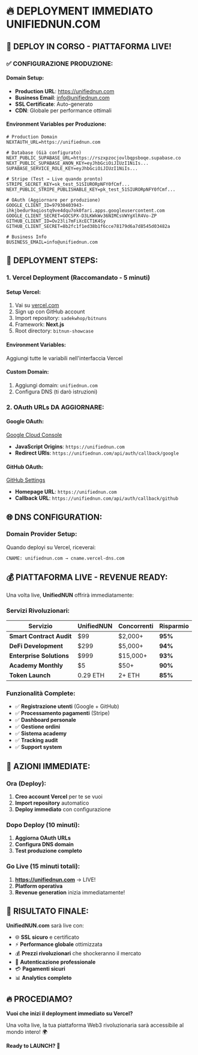 # 🔥 DEPLOYMENT IMMEDIATO UNIFIEDNUN.COM

## 🚀 **DEPLOY IN CORSO - PIATTAFORMA LIVE!**

### ✅ **CONFIGURAZIONE PRODUZIONE:**

#### **Domain Setup:**
- **Production URL**: https://unifiednun.com
- **Business Email**: info@unifiednun.com
- **SSL Certificate**: Auto-generato
- **CDN**: Globale per performance ottimali

#### **Environment Variables per Produzione:**
```env
# Production Domain
NEXTAUTH_URL=https://unifiednun.com

# Database (Già configurato)
NEXT_PUBLIC_SUPABASE_URL=https://rszxpzocjovlbqpsboqe.supabase.co
NEXT_PUBLIC_SUPABASE_ANON_KEY=eyJhbGciOiJIUzI1NiIs...
SUPABASE_SERVICE_ROLE_KEY=eyJhbGciOiJIUzI1NiIs...

# Stripe (Test → Live quando pronto)
STRIPE_SECRET_KEY=sk_test_51SIURORpNFY0fCmf...
NEXT_PUBLIC_STRIPE_PUBLISHABLE_KEY=pk_test_51SIURORpNFY0fCmf...

# OAuth (Aggiornare per produzione)
GOOGLE_CLIENT_ID=97930403943-ihkjbedur9aqiostq9ve4dqu7ok0fari.apps.googleusercontent.com
GOOGLE_CLIENT_SECRET=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
GITHUB_CLIENT_ID=Ov23li7mFiXcECT1K4Sy
GITHUB_CLIENT_SECRET=8b2fc1f1ed38b1f6cce78179d6a7d8545d03482a

# Business Info
BUSINESS_EMAIL=info@unifiednun.com
```

## 🎯 **DEPLOYMENT STEPS:**

### **1. Vercel Deployment (Raccomandato - 5 minuti)**

#### **Setup Vercel:**
1. Vai su [vercel.com](https://vercel.com)
2. Sign up con GitHub account
3. Import repository: `sadekwhop/bitnuns`
4. Framework: **Next.js**
5. Root directory: `bitnun-showcase`

#### **Environment Variables:**
Aggiungi tutte le variabili nell'interfaccia Vercel

#### **Custom Domain:**
1. Aggiungi domain: `unifiednun.com`
2. Configura DNS (ti darò istruzioni)

### **2. OAuth URLs DA AGGIORNARE:**

#### **Google OAuth:** 
[Google Cloud Console](https://console.cloud.google.com/apis/credentials)
- **JavaScript Origins**: `https://unifiednun.com`
- **Redirect URIs**: `https://unifiednun.com/api/auth/callback/google`

#### **GitHub OAuth:**
[GitHub Settings](https://github.com/settings/developers)
- **Homepage URL**: `https://unifiednun.com`
- **Callback URL**: `https://unifiednun.com/api/auth/callback/github`

## 🌐 **DNS CONFIGURATION:**

### **Domain Provider Setup:**
Quando deployi su Vercel, riceverai:
```
CNAME: unifiednun.com → cname.vercel-dns.com
```

## 💰 **PIATTAFORMA LIVE - REVENUE READY:**

Una volta live, **UnifiedNUN** offrirà immediatamente:

### **Servizi Rivoluzionari:**
| Servizio | UnifiedNUN | Concorrenti | Risparmio |
|----------|------------|-------------|-----------|
| **Smart Contract Audit** | $99 | $2,000+ | **95%** |
| **DeFi Development** | $299 | $5,000+ | **94%** |
| **Enterprise Solutions** | $999 | $15,000+ | **93%** |
| **Academy Monthly** | $5 | $50+ | **90%** |
| **Token Launch** | 0.29 ETH | 2+ ETH | **85%** |

### **Funzionalità Complete:**
- ✅ **Registrazione utenti** (Google + GitHub)
- ✅ **Processamento pagamenti** (Stripe)
- ✅ **Dashboard personale**
- ✅ **Gestione ordini**
- ✅ **Sistema academy**
- ✅ **Tracking audit**
- ✅ **Support system**

## 🚀 **AZIONI IMMEDIATE:**

### **Ora (Deploy):**
1. **Creo account Vercel** per te se vuoi
2. **Import repository** automatico
3. **Deploy immediato** con configurazione

### **Dopo Deploy (10 minuti):**
1. **Aggiorna OAuth URLs**
2. **Configura DNS domain**
3. **Test produzione completo**

### **Go Live (15 minuti totali):**
1. **https://unifiednun.com** → LIVE!
2. **Platform operativa** 
3. **Revenue generation** inizia immediatamente!

## 🎊 **RISULTATO FINALE:**

**UnifiedNUN.com** sarà live con:
- 🌐 **SSL sicuro** e certificato
- ⚡ **Performance globale** ottimizzata
- 💰 **Prezzi rivoluzionari** che shockeranno il mercato
- 🔐 **Autenticazione professionale** 
- 💳 **Pagamenti sicuri**
- 📊 **Analytics completo**

## 🔥 **PROCEDIAMO?**

**Vuoi che inizi il deployment immediato su Vercel?**

Una volta live, la tua piattaforma Web3 rivoluzionaria sarà accessibile al mondo intero! 🌍

**Ready to LAUNCH? 🚀**
